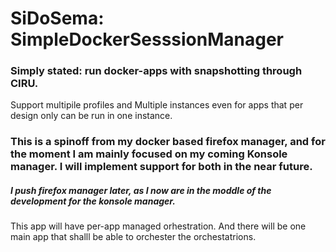 # SiDoSema: SimpleDockerSesssionManager
###  Simply stated: run docker-apps with snapshotting through CIRU.
Support multipile profiles and Multiple instances even for apps that per design only can be run in one instance.

### This is a spinoff from my docker based firefox manager, and for the moment I am mainly focused on my coming Konsole manager. I will implement support for both in the near future.

##### I push firefox manager later, as I now are in the moddle of the development for the konsole manager.

This app will have per-app managed orhestration. And there will be one main app that shalll be able to orchester the orchestatrions.

